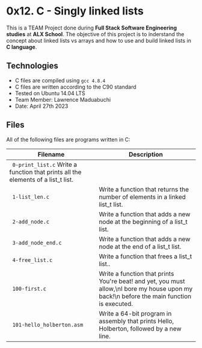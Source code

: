 # 0x12. C - Singly linked lists

This is a TEAM Project done during **Full Stack Software Engineering studies** at **ALX School**. The objective of this project is to inderstand the concept about linked lists vs arrays and how to use and build linked lists in **C language**.

## Technologies
* C files are compiled using `gcc 4.8.4`
* C files are written according to the C90 standard
* Tested on Ubuntu 14.04 LTS
* Team Member: Lawrence Maduabuchi
* Date: April 27th 2023




## Files
All of the following files are programs written in C:

| Filename | Description |
| -------- | ----------- |
| ` 0-print_list.c` Write a function that prints all the elements of a list_t list.|
| ` 1-list_len.c` | Write a function that returns the number of elements in a linked list_t list.|
| ` 2-add_node.c` | Write a function that adds a new node at the beginning of a list_t list.|
| ` 3-add_node_end.c` | Write a function that adds a new node at the end of a list_t list.|
| ` 4-free_list.c` | Write a function that frees a list_t list..|
| ` 100-first.c` | Write a function that prints You're beat! and yet, you must allow,\nI bore my house upon my back!\n before the main function is executed.|
| ` 101-hello_holberton.asm` | Write a 64-bit program in assembly that prints Hello, Holberton, followed by a new line.|
